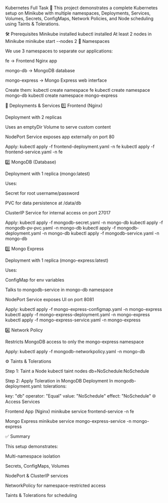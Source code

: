 Kubernetes Full Task 🚀
This project demonstrates a complete Kubernetes setup on Minikube with multiple namespaces, Deployments, Services, Volumes, Secrets, ConfigMaps, Network Policies, and Node scheduling using Taints & Tolerations.

🛠️ Prerequisites
Minikube installed
kubectl installed
At least 2 nodes in Minikube
minikube start --nodes 2
📂 Namespaces

We use 3 namespaces to separate our applications:

fe → Frontend Nginx app

mongo-db → MongoDB database

mongo-express → Mongo Express web interface

Create them: kubectl create namespace fe kubectl create namespace mongo-db kubectl create namespace mongo-express

🚀 Deployments & Services 1️⃣ Frontend (Nginx)

Deployment with 2 replicas

Uses an emptyDir Volume to serve custom content

NodePort Service exposes app externally on port 80

Apply: kubectl apply -f frontend-deployment.yaml -n fe kubectl apply -f frontend-service.yaml -n fe

2️⃣ MongoDB (Database)

Deployment with 1 replica (mongo:latest)

Uses:

Secret for root username/password

PVC for data persistence at /data/db

ClusterIP Service for internal access on port 27017

Apply: kubectl apply -f mongodb-secret.yaml -n mongo-db kubectl apply -f mongodb-pv-pvc.yaml -n mongo-db kubectl apply -f mongodb-deployment.yaml -n mongo-db kubectl apply -f mongodb-service.yaml -n mongo-db

3️⃣ Mongo Express

Deployment with 1 replica (mongo-express:latest)

Uses:

ConfigMap for env variables

Talks to mongodb-service in mongo-db namespace

NodePort Service exposes UI on port 8081

Apply: kubectl apply -f mongo-express-configmap.yaml -n mongo-express kubectl apply -f mongo-express-deployment.yaml -n mongo-express kubectl apply -f mongo-express-service.yaml -n mongo-express

4️⃣ Network Policy

Restricts MongoDB access to only the mongo-express namespace

Apply: kubectl apply -f mongodb-networkpolicy.yaml -n mongo-db

⚙️ Taints & Tolerations

Step 1: Taint a Node kubectl taint nodes db=NoSchedule:NoSchedule

Step 2: Apply Toleration in MongoDB Deployment In mongodb-deployment.yaml: tolerations:

key: "db" operator: "Equal" value: "NoSchedule" effect: "NoSchedule"
🌐 Access Services

Frontend App (Nginx) minikube service frontend-service -n fe

Mongo Express minikube service mongo-express-service -n mongo-express

✅ Summary

This setup demonstrates:

Multi-namespace isolation

Secrets, ConfigMaps, Volumes

NodePort & ClusterIP services

NetworkPolicy for namespace-restricted access

Taints & Tolerations for scheduling
